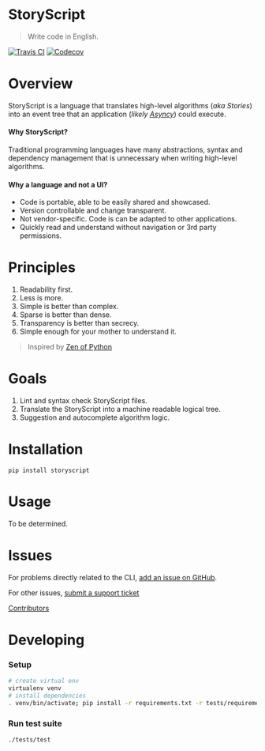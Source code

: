   # StoryScript

> Write code in English.

[![Travis CI](https://secure.travis-ci.org/asyncy/storyscript.svg?branch=master)](http://travis-ci.org/asyncy/storyscript)
[![Codecov](https://codecov.io/gh/asyncy/storyscript/branch/master/badge.svg)](https://codecov.io/github/asyncy/storyscript)


# Overview

StoryScript is a language that translates high-level algorithms (*aka Stories*) into an event tree that an application (*likely [Asyncy](https://asyncy.com)*) could execute.

#### **Why StoryScript?**
Traditional programming languages have many abstractions, syntax and dependency management that is unnecessary when writing high-level algorithms.

#### **Why a language and not a UI?**
- Code is portable, able to be easily shared and showcased.
- Version controllable and change transparent.
- Not vendor-specific. Code is can be adapted to other applications.
- Quickly read and understand without navigation or 3rd party permissions.


# Principles

1. Readability first.
1. Less is more.
1. Simple is better than complex.
1. Sparse is better than dense.
1. Transparency is better than secrecy.
1. Simple enough for your mother to understand it.

> Inspired by [Zen of Python](https://en.wikipedia.org/wiki/Zen_of_Python)


# Goals

1. Lint and syntax check StoryScript files.
1. Translate the StoryScript into a machine readable logical tree.
1. Suggestion and autocomplete algorithm logic.


# Installation

```
pip install storyscript
```


# Usage

To be determined.


# Issues

For problems directly related to the CLI, [add an issue on GitHub](https://github.com/asyncy/storyscript/issues/new).

For other issues, [submit a support ticket](#)

[Contributors](https://github.com/heroku/storyscript/contributors)


# Developing

### Setup

```sh
# create virtual env
virtualenv venv
# install dependencies
. venv/bin/activate; pip install -r requirements.txt -r tests/requirements.txt
```

### Run test suite

```sh
./tests/test
```
